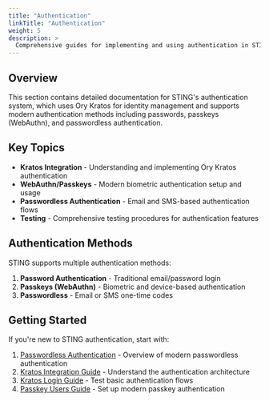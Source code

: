 ```yaml
---
title: "Authentication"
linkTitle: "Authentication"
weight: 5
description: >
  Comprehensive guides for implementing and using authentication in STING, including Kratos integration, WebAuthn/passkeys, and testing procedures.
---
```


## Overview

This section contains detailed documentation for STING's authentication system, which uses Ory Kratos for identity management and supports modern authentication methods including passwords, passkeys (WebAuthn), and passwordless authentication.

## Key Topics

- **Kratos Integration** - Understanding and implementing Ory Kratos authentication
- **WebAuthn/Passkeys** - Modern biometric authentication setup and usage
- **Passwordless Authentication** - Email and SMS-based authentication flows
- **Testing** - Comprehensive testing procedures for authentication features

## Authentication Methods

STING supports multiple authentication methods:

1. **Password Authentication** - Traditional email/password login
2. **Passkeys (WebAuthn)** - Biometric and device-based authentication
3. **Passwordless** - Email or SMS one-time codes

## Getting Started

If you're new to STING authentication, start with:

1. [Passwordless Authentication](passwordless-authentication/) - Overview of modern passwordless authentication
2. [Kratos Integration Guide](kratos-integration-guide/) - Understand the authentication architecture
3. [Kratos Login Guide](kratos-login-guide/) - Test basic authentication flows
4. [Passkey Users Guide](passkey-users-guide/) - Set up modern passkey authentication

